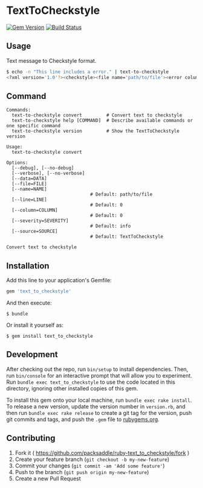 # TextToCheckstyle

[![Gem Version](http://img.shields.io/gem/v/text_to_checkstyle.svg?style=flat)](http://badge.fury.io/rb/text_to_checkstyle)
[![Build Status](http://img.shields.io/travis/packsaddle/ruby-text_to_checkstyle/master.svg?style=flat)](https://travis-ci.org/packsaddle/ruby-text_to_checkstyle)

## Usage

Text message to Checkstyle format.

```bash
$ echo -n "This line includes a error." | text-to-checkstyle
<?xml version='1.0'?><checkstyle><file name='path/to/file'><error column='0' line='0' message='This line includes a error.' severity='info' source='TextToCheckstyle'/></file></checkstyle>
```

## Command

```text
Commands:
  text-to-checkstyle convert         # Convert text to checkstyle
  text-to-checkstyle help [COMMAND]  # Describe available commands or one specific command
  text-to-checkstyle version         # Show the TextToCheckstyle version

Usage:
  text-to-checkstyle convert

Options:
  [--debug], [--no-debug]
  [--verbose], [--no-verbose]
  [--data=DATA]
  [--file=FILE]
  [--name=NAME]
                               # Default: path/to/file
  [--line=LINE]
                               # Default: 0
  [--column=COLUMN]
                               # Default: 0
  [--severity=SEVERITY]
                               # Default: info
  [--source=SOURCE]
                               # Default: TextToCheckstyle

Convert text to checkstyle
```

## Installation

Add this line to your application's Gemfile:

```ruby
gem 'text_to_checkstyle'
```

And then execute:

    $ bundle

Or install it yourself as:

    $ gem install text_to_checkstyle

## Development

After checking out the repo, run `bin/setup` to install dependencies. Then, run `bin/console` for an interactive prompt that will allow you to experiment. Run `bundle exec text_to_checkstyle` to use the code located in this directory, ignoring other installed copies of this gem.

To install this gem onto your local machine, run `bundle exec rake install`. To release a new version, update the version number in `version.rb`, and then run `bundle exec rake release` to create a git tag for the version, push git commits and tags, and push the `.gem` file to [rubygems.org](https://rubygems.org).

## Contributing

1. Fork it ( https://github.com/packsaddle/ruby-text_to_checkstyle/fork )
2. Create your feature branch (`git checkout -b my-new-feature`)
3. Commit your changes (`git commit -am 'Add some feature'`)
4. Push to the branch (`git push origin my-new-feature`)
5. Create a new Pull Request
